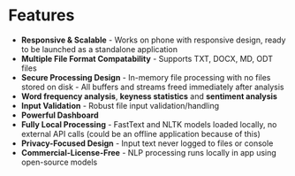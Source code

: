 # Features

- **Responsive & Scalable** - Works on phone with responsive design, ready to be launched as a standalone application
- **Multiple File Format Compatability** - Supports TXT, DOCX, MD, ODT files
- **Secure Processing Design** - In-memory file processing with no files stored on disk - All buffers and streams freed immediately after analysis
- **Word frequency analysis**, **keyness statistics** and **sentiment analysis**
- **Input Validation** - Robust file input validation/handling
- **Powerful Dashboard**
- **Fully Local Processing** - FastText and NLTK models loaded locally, no external API calls (could be an offline application because of this)
- **Privacy-Focused Design** - Input text never logged to files or console
- **Commercial-License-Free** - NLP processing runs locally in app using open-source models